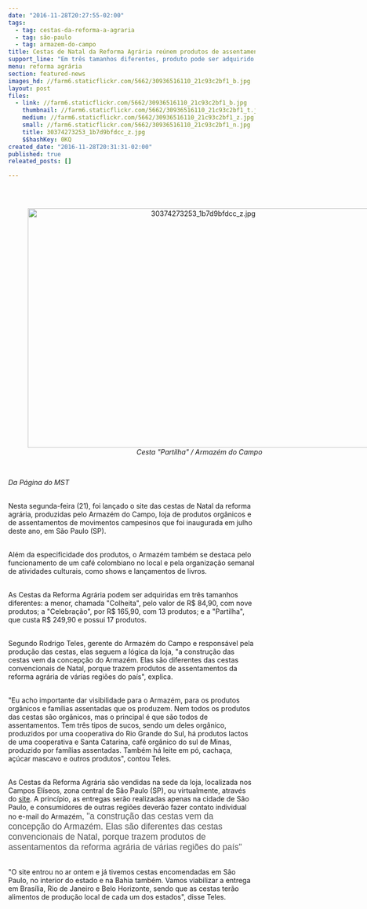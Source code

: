 ```yaml
---
date: "2016-11-28T20:27:55-02:00"
tags:
  - tag: cestas-da-reforma-a-agraria
  - tag: são-paulo
  - tag: armazem-do-campo
title: Cestas de Natal da Reforma Agrária reúnem produtos de assentamentos do MST
support_line: "Em três tamanhos diferentes, produto pode ser adquirido no Armazém do Campo ou online"
menu: reforma agrária
section: featured-news
images_hd: //farm6.staticflickr.com/5662/30936516110_21c93c2bf1_b.jpg
layout: post
files:
  - link: //farm6.staticflickr.com/5662/30936516110_21c93c2bf1_b.jpg
    thumbnail: //farm6.staticflickr.com/5662/30936516110_21c93c2bf1_t.jpg
    medium: //farm6.staticflickr.com/5662/30936516110_21c93c2bf1_z.jpg
    small: //farm6.staticflickr.com/5662/30936516110_21c93c2bf1_n.jpg
    title: 30374273253_1b7d9bfdcc_z.jpg
    $$hashKey: 0KQ
created_date: "2016-11-28T20:31:31-02:00"
published: true
releated_posts: []

---
```

<p>&nbsp;</p>

<div style="text-align:center">
<figure class="image" style="display:inline-block"><img alt="30374273253_1b7d9bfdcc_z.jpg" height="488" src="//farm6.staticflickr.com/5662/30936516110_21c93c2bf1_b.jpg" width="700" />
<figcaption><em>Cesta &quot;Partilha&quot; / Armaz&eacute;m do Campo</em></figcaption>
</figure>
</div>

<p><br />
<em>Da P&aacute;gina do MST</em></p>

<p><br />
Nesta segunda-feira (21), foi lan&ccedil;ado o site das cestas de Natal da reforma agr&aacute;ria, produzidas pelo Armaz&eacute;m do Campo, loja de produtos org&acirc;nicos e de assentamentos de movimentos campesinos que foi inaugurada em julho deste ano, em S&atilde;o Paulo (SP).</p>

<p><br />
Al&eacute;m da especificidade dos produtos, o Armaz&eacute;m tamb&eacute;m se destaca pelo funcionamento de um caf&eacute; colombiano no local e pela organiza&ccedil;&atilde;o semanal de atividades culturais, como shows e lan&ccedil;amentos de livros.</p>

<p><br />
As Cestas da Reforma Agr&aacute;ria podem ser adquiridas em tr&ecirc;s tamanhos diferentes: a menor, chamada &quot;Colheita&quot;, pelo valor de R$ 84,90, com nove produtos; a &quot;Celebra&ccedil;&atilde;o&quot;, por R$ 165,90, com 13 produtos; e a &quot;Partilha&quot;, que custa R$ 249,90 e possui 17 produtos.</p>

<p><br />
Segundo Rodrigo Teles, gerente do Armaz&eacute;m do Campo e respons&aacute;vel pela produ&ccedil;&atilde;o das cestas, elas seguem a l&oacute;gica da loja, &quot;a constru&ccedil;&atilde;o das cestas vem da concep&ccedil;&atilde;o do Armaz&eacute;m. Elas s&atilde;o diferentes das cestas convencionais de Natal, porque trazem produtos de assentamentos da reforma agr&aacute;ria de v&aacute;rias regi&otilde;es do pa&iacute;s&quot;, explica.</p>

<p><br />
&quot;Eu acho importante dar visibilidade para o Armaz&eacute;m, para os produtos org&acirc;nicos e fam&iacute;lias assentadas que os produzem. Nem todos os produtos das cestas s&atilde;o org&acirc;nicos, mas o principal &eacute; que s&atilde;o todos de assentamentos. Tem tr&ecirc;s tipos de sucos, sendo um deles org&acirc;nico, produzidos por uma cooperativa do Rio Grande do Sul, h&aacute; produtos lactos de uma cooperativa e Santa Catarina, caf&eacute; org&acirc;nico do sul de Minas, produzido por fam&iacute;lias assentadas. Tamb&eacute;m h&aacute; leite em p&oacute;, cacha&ccedil;a, a&ccedil;&uacute;car mascavo e outros produtos&quot;, contou Teles.</p>

<p><br />
As Cestas da Reforma Agr&aacute;ria s&atilde;o vendidas na sede da loja, localizada nos Campos El&iacute;seos, zona central de S&atilde;o Paulo (SP), ou virtualmente, atrav&eacute;s do <a href="https://cestas.armazemdocampo.com.br/">site</a>. A princ&iacute;pio, as entregas ser&atilde;o realizadas apenas na cidade de S&atilde;o Paulo, e consumidores de outras regi&otilde;es dever&atilde;o fazer contato individual no e-mail do Armaz&eacute;m<span style="color: rgb(85, 85, 85); font-family: &quot;Exo 2&quot;, Helvetica, Arial, sans-serif; font-size: 17.6px;">, &quot;a constru&ccedil;&atilde;o das cestas vem da concep&ccedil;&atilde;o do Armaz&eacute;m. Elas s&atilde;o diferentes das cestas convencionais de Natal, porque trazem produtos de assentamentos da reforma agr&aacute;ria de v&aacute;rias regi&otilde;es do pa&iacute;s&quot;</span></p>

<p><br />
&quot;O site entrou no ar ontem e j&aacute; tivemos cestas encomendadas em S&atilde;o Paulo, no interior do estado e na Bahia tamb&eacute;m. Vamos viabilizar a entrega em Bras&iacute;lia, Rio de Janeiro e Belo Horizonte, sendo que as cestas ter&atilde;o alimentos de produ&ccedil;&atilde;o local de cada um dos estados&quot;, disse Teles.</p>
